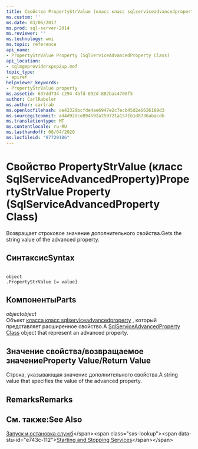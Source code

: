 ```yaml
---
title: Свойство PropertyStrValue (класс класс sqlserviceadvancedproperty) | Документация Майкрософт
ms.custom: ''
ms.date: 03/06/2017
ms.prod: sql-server-2014
ms.reviewer: ''
ms.technology: wmi
ms.topic: reference
api_name:
- PropertyStrValue Property (SqlServiceAdvancedProperty Class)
api_location:
- sqlmgmproviderxpsp2up.mof
topic_type:
- apiref
helpviewer_keywords:
- PropertyStrValue property
ms.assetid: 637dd734-c294-4bfd-892d-882bac4708f5
author: CarlRabeler
ms.author: carlrab
ms.openlocfilehash: ce42329bcfde4ae6947e2c7ecb45d2e6636189d3
ms.sourcegitcommit: ad4d92dce894592a259721a1571b1d8736abacdb
ms.translationtype: MT
ms.contentlocale: ru-RU
ms.lasthandoff: 08/04/2020
ms.locfileid: "87729186"
---
```

# <a name="propertystrvalue-property-sqlserviceadvancedproperty-class"></a><span data-ttu-id="e743c-102">Свойство PropertyStrValue (класс SqlServiceAdvancedProperty)</span><span class="sxs-lookup"><span data-stu-id="e743c-102">PropertyStrValue Property (SqlServiceAdvancedProperty Class)</span></span>
  <span data-ttu-id="e743c-103">Возвращает строковое значение дополнительного свойства.</span><span class="sxs-lookup"><span data-stu-id="e743c-103">Gets the string value of the advanced property.</span></span>  
  
## <a name="syntax"></a><span data-ttu-id="e743c-104">Синтаксис</span><span class="sxs-lookup"><span data-stu-id="e743c-104">Syntax</span></span>  
  
```  
  
object  
.PropertyStrValue [= value]  
```  
  
## <a name="parts"></a><span data-ttu-id="e743c-105">Компоненты</span><span class="sxs-lookup"><span data-stu-id="e743c-105">Parts</span></span>  
 <span data-ttu-id="e743c-106">*object*</span><span class="sxs-lookup"><span data-stu-id="e743c-106">*object*</span></span>  
 <span data-ttu-id="e743c-107">Объект [класса класс sqlserviceadvancedproperty](sqlserviceadvancedproperty-class.md) , который представляет расширенное свойство.</span><span class="sxs-lookup"><span data-stu-id="e743c-107">A [SqlServiceAdvancedProperty Class](sqlserviceadvancedproperty-class.md) object that represent an advanced property.</span></span>  
  
## <a name="property-valuereturn-value"></a><span data-ttu-id="e743c-108">Значение свойства/возвращаемое значение</span><span class="sxs-lookup"><span data-stu-id="e743c-108">Property Value/Return Value</span></span>  
 <span data-ttu-id="e743c-109">Строка, указывающая значение дополнительного свойства.</span><span class="sxs-lookup"><span data-stu-id="e743c-109">A string value that specifies the value of the advanced property.</span></span>  
  
## <a name="remarks"></a><span data-ttu-id="e743c-110">Remarks</span><span class="sxs-lookup"><span data-stu-id="e743c-110">Remarks</span></span>  
  
## <a name="see-also"></a><span data-ttu-id="e743c-111">См. также:</span><span class="sxs-lookup"><span data-stu-id="e743c-111">See Also</span></span>  
 <span data-ttu-id="e743c-112">[Запуск и остановка служб](https://technet.microsoft.com/library/ms174886\(v=sql.105\).aspx)</span><span class="sxs-lookup"><span data-stu-id="e743c-112">[Starting and Stopping Services](https://technet.microsoft.com/library/ms174886\(v=sql.105\).aspx)</span></span>  
  
  
